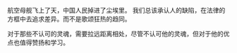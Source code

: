 航空母舰飞上了天，中国人民掉进了尘埃里。
我们总该承认人的缺陷，在法律的方框中去追求差异。而不是歌颂狂热的趋同。

对于那些不认可的灵魂，需要拉远距离相处，尽管不认可他的灵魂，但对于他的优点也值得赞扬和学习。
















